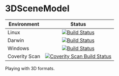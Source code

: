 # 3DSceneModel

| Environment              | Status        |
| ------------------------ |:-------------:|
| Linux                    | [![Build Status](https://travis-ci.org/Ethiy/3DSceneModel.svg?branch=master)](https://travis-ci.org/Ethiy/3DSceneModel)|
| Darwin                   |[![Build Status](https://travis-ci.org/Ethiy/3DSceneModel.svg?branch=master)](https://travis-ci.org/Ethiy/3DSceneModel)|
| Windows                  | [![Build Status](https://ci.appveyor.com/api/projects/status/855pa36o55g3hwq7/master?svg=true)](https://ci.appveyor.com/project/Ethiy/3DSceneModel/branch/master)|
| Coverity Scan            |[![Coverity Scan Build Status](https://scan.coverity.com/projects/11095/badge.svg)](https://scan.coverity.com/projects/3dscenemodel)|

Playing with 3D formats.
